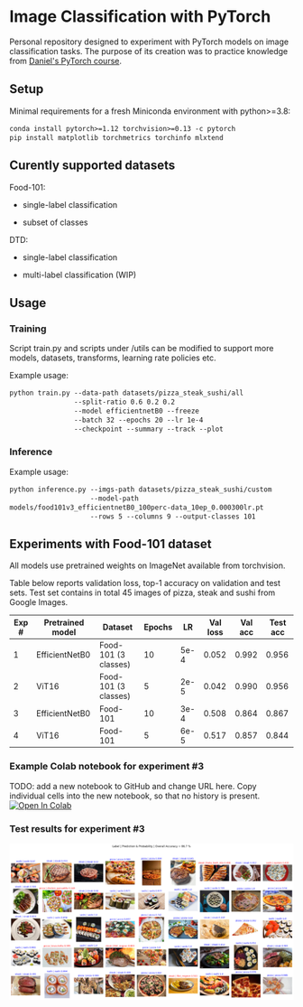 # Image Classification with PyTorch
Personal repository designed to experiment with PyTorch models on image classification tasks. The purpose of its creation was to practice knowledge from [Daniel's PyTorch course](https://www.learnpytorch.io/).

## Setup
Minimal requirements for a fresh Miniconda environment with python>=3.8:
```
conda install pytorch>=1.12 torchvision>=0.13 -c pytorch
pip install matplotlib torchmetrics torchinfo mlxtend
```

## Curently supported datasets
Food-101:

* single-label classification

* subset of classes

DTD:

* single-label classification

* multi-label classification (WIP)

## Usage

### Training

Script train.py and scripts under /utils can be modified to support more models, datasets, transforms, learning rate policies etc. 

Example usage:
```
python train.py --data-path datasets/pizza_steak_sushi/all
                --split-ratio 0.6 0.2 0.2
                --model efficientnetB0 --freeze
                --batch 32 --epochs 20 --lr 1e-4
                --checkpoint --summary --track --plot
```

### Inference
Example usage:
```
python inference.py --imgs-path datasets/pizza_steak_sushi/custom
                    --model-path models/food101v3_efficientnetB0_100perc-data_10ep_0.000300lr.pt
                    --rows 5 --columns 9 --output-classes 101
```

## Experiments with Food-101 dataset

All models use pretrained weights on ImageNet available from torchvision. 

Table below reports validation loss, top-1 accuracy on validation and test sets.
Test set contains in total 45 images of pizza, steak and sushi from Google Images.

| Exp # | Pretrained model | Dataset               | Epochs | LR   | Val loss | Val acc | Test acc | 
|-------|------------------|-----------------------|--------|------|----------|---------|----------|
| 1     | EfficientNetB0   | Food-101 (3 classes)  | 10     | 5e-4 | 0.052    | 0.992   | 0.956    |
| 2     | ViT16            | Food-101 (3 classes)  | 5      | 2e-5 | 0.042    | 0.990   | 0.956    |
| 3     | EfficientNetB0   | Food-101              | 10     | 3e-4 | 0.508    | 0.864   | 0.867    |
| 4     | ViT16            | Food-101              | 5      | 6e-5 | 0.517    | 0.857   | 0.844    |

### Example Colab notebook for experiment #3
TODO: add a new notebook to GitHub and change URL here. Copy individual cells into the new notebook, so that no history is present.
[![Open In Colab](https://colab.research.google.com/assets/colab-badge.svg)](https://colab.research.google.com/github/jirslad/project_classification/blob/main/training_notebook.ipynb)

### Test results for experiment #3
![Alt text](/docs/imgs/food3_v3_effB0.png?raw=true "EfficientNetB0 - Food-101 (3 classes)")

